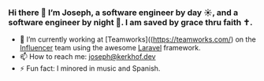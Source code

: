 ### Hi there 👋 I’m Joseph, a software engineer by day ☀️, and a software engineer by night 🌛. I am saved by grace thru faith ✝️.

- 🔭 I’m currently working at [Teamworks]((https://teamworks.com/) on the [Influencer](https://teamworks.com/influencer/) team using the awesome [Laravel](https://github.com/laravel/laravel) framework.
- 📫 How to reach me: [joseph@kerkhof.dev](mailto:joseph@kerkhof.dev)
- ⚡ Fun fact: I minored in music and Spanish.
